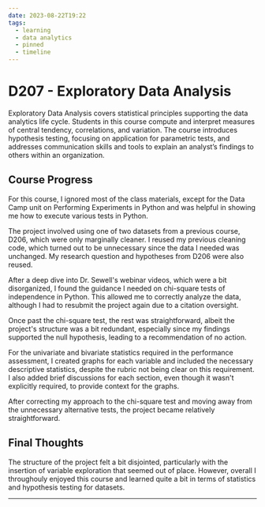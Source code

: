 ```yaml
---
date: 2023-08-22T19:22
tags:
  - learning
  - data analytics
  - pinned
  - timeline
---
```


# D207 - Exploratory Data Analysis

Exploratory Data Analysis covers statistical principles supporting the data analytics life cycle. 
Students in this course compute and interpret measures of central tendency, correlations, and variation. 
The course introduces hypothesis testing, focusing on application for parametric tests, and addresses communication skills and tools to explain an analyst’s findings to others within an organization.

## Course Progress
For this course, I ignored most of the class materials, except for the Data Camp unit on Performing Experiments in Python and was helpful in showing me how to execute various tests in Python.

The project involved using one of two datasets from a previous course, D206, which were only marginally cleaner. I reused my previous cleaning code, which turned out to be unnecessary since the data I needed was unchanged. My research question and hypotheses from D206 were also reused.

After a deep dive into Dr. Sewell's webinar videos, which were a bit disorganized, I found the guidance I needed on chi-square tests of independence in Python. This allowed me to correctly analyze the data, although I had to resubmit the project again due to a citation oversight.

Once past the chi-square test, the rest was straightforward, albeit the project's structure was a bit redundant, especially since my findings supported the null hypothesis, leading to a recommendation of no action.

For the univariate and bivariate statistics required in the performance assessment, I created graphs for each variable and included the necessary descriptive statistics, despite the rubric not being clear on this requirement. I also added brief discussions for each section, even though it wasn't explicitly required, to provide context for the graphs.

After correcting my approach to the chi-square test and moving away from the unnecessary alternative tests, the project became relatively straightforward.


## Final Thoughts
The structure of the project felt a bit disjointed, particularly with the insertion of variable exploration that seemed out of place. However, overall I throughouly enjoyed this course and learned quite a bit in terms of statistics and hypothesis testing for datasets.


<hr />
